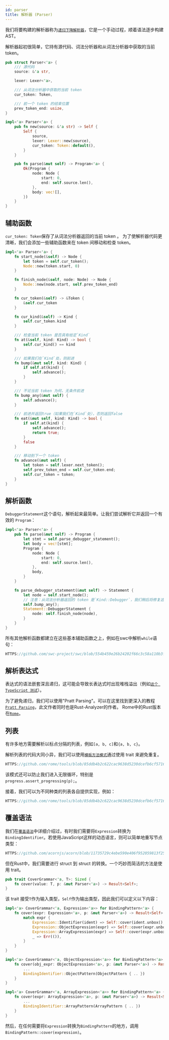 ```yaml
---
id: parser
title: 解析器 (Parser)
---
```


我们将要构建的解析器称为[`递归下降解析器`](HTTPS://en.wikipedia.org/wiki/Recursive_descent_parser)，它是一个手动过程，顺着语法逐步构建AST。

解析器起初很简单，它持有源代码、词法分析器和从词法分析器中获取的当前 token。

```rust
pub struct Parser<'a> {
    /// 源代码
    source: &'a str,

    lexer: Lexer<'a>,

    /// 从词法分析器中获取的当前 token
    cur_token: Token,

    /// 前一个 token 的结束位置
    prev_token_end: usize,
}

impl<'a> Parser<'a> {
    pub fn new(source: &'a str) -> Self {
        Self {
            source,
            lexer: Lexer::new(source),
            cur_token: Token::default(),
        }
    }

    pub fn parse(&mut self) -> Program<'a> {
        Ok(Program {
            node: Node {
                start: 0,
                end: self.source.len(),
            },
            body: vec![],
        })
    }
}
```

## 辅助函数

`cur_token: Token`保存了从词法分析器返回的当前 token 。
为了使解析器代码更清晰，我们会添加一些辅助函数来在 token 间移动和检查 token。

```rust
impl<'a> Parser<'a> {
    fn start_node(&self) -> Node {
        let token = self.cur_token();
        Node::new(token.start, 0)
    }

    fn finish_node(&self, node: Node) -> Node {
        Node::new(node.start, self.prev_token_end)
    }

    fn cur_token(&self) -> &Token {
        &self.cur_token
    }

    fn cur_kind(&self) -> Kind {
        self.cur_token.kind
    }

    /// 检查当前 token 是否具有给定`Kind`
    fn at(&self, kind: Kind) -> bool {
        self.cur_kind() == kind
    }

    /// 如果我们在`Kind`处，则前进
    fn bump(&mut self, kind: Kind) {
        if self.at(kind) {
            self.advance();
        }
    }

    /// 不论当前 token 为何，无条件前进
    fn bump_any(&mut self) {
        self.advance();
    }

    /// 前进并返回true（如果我们在`Kind`处），否则返回false
    fn eat(&mut self, kind: Kind) -> bool {
        if self.at(kind) {
            self.advance();
            return true;
        }
        false
    }

    /// 移动到下一个 token
    fn advance(&mut self) {
        let token = self.lexer.next_token();
        self.prev_token_end = self.cur_token.end;
        self.cur_token = token;
    }
}
```

## 解析函数

`DebuggerStatement`这个语句，解析起来最简单。让我们尝试解析它并返回一个有效的 `Program`：

```rust
impl<'a> Parser<'a> {
    pub fn parse(&mut self) -> Program {
        let stmt = self.parse_debugger_statement();
        let body = vec![stmt];
        Program {
            node: Node {
                start: 0,
                end: self.source.len(),
            },
            body,
        }
    }

    fn parse_debugger_statement(&mut self) -> Statement {
        let node = self.start_node();
        // 注意：从词法分析器返回的 token 是`Kind::Debugger`，我们稍后将修复这个问题。
        self.bump_any();
        Statement::DebuggerStatement {
            node: self.finish_node(node),
        }
    }
}
```

所有其他解析函数都建立在这些基本辅助函数之上，例如在swc中解析`while`语句：

```rust reference
HTTPS://github.com/swc-project/swc/blob/554b459e26b24202f66c3c58a110b3f26bbd13cd/crates/swc_ecma_parser/src/parser/stmt.rs#L952-L970
```

## 解析表达式

表达式的语法嵌套深且递归，这可能会导致长表达式时出现堆栈溢出（例如[`这个 TypeScript 测试`](HTTPS://github.com/microsoft/TypeScript/blob/main/tests/cases/compiler/binderBinaryExpressionStressJs.ts)）。

为了避免递归，我们可以使用"Pratt Parsing"。可以在这里找到更深入的教程[`Pratt Parsing`](HTTPS://matklad.github.io/2020/04/13/simple-but-powerful-pratt-parsing.html)，此文作者同时也是Rust-Analyzer的作者。
Rome中的Rust版本在[`Rome`](HTTPS://github.com/rome/tools/blob/5a059c0413baf1d54436ac0c149a829f0dfd1f4d/crates/rome_js_parser/src/syntax/expr.rs#L442)。

## 列表

有许多地方需要解析以标点分隔的列表，例如`[a, b, c]`和`{a, b, c}`。

解析列表的代码大同小异，我们可以使用[`模板方法模式`](HTTPS://en.wikipedia.org/wiki/Template_method_pattern)通过使用 trait 来避免重复。

```rust reference
HTTPS://github.com/rome/tools/blob/85ddb4b2c622cac9638d5230dcefb6cf571677f8/crates/rome_js_parser/src/parser/parse_lists.rs#L131-L157
```

该模式还可以防止我们进入无限循环，特别是`progress.assert_progressing(p);`。

接着，我们可以为不同种类的列表各自提供实现，例如：

```rust reference
HTTPS://github.com/rome/tools/blob/85ddb4b2c622cac9638d5230dcefb6cf571677f8/crates/rome_js_parser/src/syntax/expr.rs#L1543-L1580
```

## 覆盖语法

我们在[`覆盖语法`](/blog/grammar#cover-grammar)中详细介绍过，有时我们需要将`Expression`转换为`BindingIdentifier`。若使用JavaScript这样的动态语言，则可以简单地重写节点类型：

```javascript reference
HTTPS://github.com/acornjs/acorn/blob/11735729c4ebe590e406f952059813f250a4cbd1/acorn/src/lval.js#L11-L26
```

但在Rust中，我们需要进行 struct 到 struct 的转换。一个巧妙而简洁的方法是使用 trait。

```rust
pub trait CoverGrammar<'a, T>: Sized {
    fn cover(value: T, p: &mut Parser<'a>) -> Result<Self>;
}
```

该 trait 接受`T`作为输入类型，`Self`作为输出类型，因此我们可以定义以下内容：

```rust
impl<'a> CoverGrammar<'a, Expression<'a>> for BindingPattern<'a> {
    fn cover(expr: Expression<'a>, p: &mut Parser<'a>) -> Result<Self> {
        match expr {
            Expression::Identifier(ident) => Self::cover(ident.unbox(), p),
            Expression::ObjectExpression(expr) => Self::cover(expr.unbox(), p),
            Expression::ArrayExpression(expr) => Self::cover(expr.unbox(), p),
            _ => Err(()),
        }
    }
}

impl<'a> CoverGrammar<'a, ObjectExpression<'a>> for BindingPattern<'a> {
    fn cover(obj_expr: ObjectExpression<'a>, p: &mut Parser<'a>) -> Result<Self> {
        ...
        BindingIdentifier::ObjectPattern(ObjectPattern { .. })
    }
}

impl<'a> CoverGrammar<'a, ArrayExpression<'a>> for BindingPattern<'a> {
    fn cover(expr: ArrayExpression<'a>, p: &mut Parser<'a>) -> Result<Self> {
        ...
        BindingIdentifier::ArrayPattern(ArrayPattern { .. })
    }
}
```

然后，在任何需要将`Expression`转换为`BindingPattern`的地方，调用`BindingPattern::cover(expression)`。

